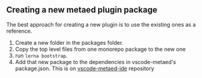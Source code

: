 ## Creating a new metaed plugin package

The best approach for creating a new plugin is to use the existing ones as a reference.

1. Create a new folder in the packages folder.
2. Copy the top level files from one monorepo package to the new one
3. run `lerna bootstrap`.
4. Add that new package to the dependencies in vscode-metaed's package.json. This is on [vscode-metaed-ide](https://github.com/Ed-Fi-Alliance-OSS/vscode-metaed-ide) repository
